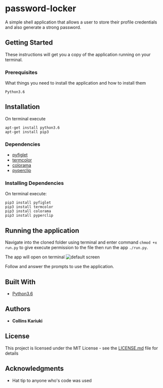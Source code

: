 # password-locker

A simple shell application that allows a user to store their profile credentials and also generate a strong password.

## Getting Started

These instructions will get you a copy of the application running on your terminal.

### Prerequisites

What things you need to install the application and how to install them
```
Python3.6
```
## Installation
On terminal execute
```
apt-get install python3.6
apt-get install pip3
```

### Dependencies


* [pyfiglet](https://github.com/pwaller/pyfiglet)
* [termcolor](https://pypi.python.org/pypi/termcolor)
* [colorama](https://pypi.python.org/pypi/colorama)
* [pyperclip](https://pypi.python.org/pypi/pyperclip)

### Installing Dependencies

On terminal execute:

```
pip3 install pyfiglet
pip3 install termcolor
pip3 install colorama
pip3 install pyperclip
```

## Running the application

Navigate into the cloned folder using terminal and enter command `chmod +x run.py` to give execute permission to the file then
run the app `./run.py`.

The app will open on terminal
![default screen](/vault.png)

Follow and answer the prompts to use the application.

## Built With
* [Python3.6](https://docs.python.org/3/)

## Authors

* **Collins Kariuki**

## License

This project is licensed under the MIT License - see the [LICENSE.md](LICENSE.md) file for details

## Acknowledgments

* Hat tip to anyone who's code was used



